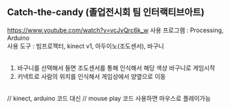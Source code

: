 ## Catch-the-candy (졸업전시회 팀 인터랙티브아트)
https://www.youtube.com/watch?v=vcJvQrc6k_w
사용 프로그램 : Processing, Arduino <br>
사용 도구 : 빔프로젝터, kinect v1, 아두이노(조도센서), 바구니 <br>
<br>
1. 바구니를 선택해서 들면 조도센서를 통해 인식해서 해당 색상 바구니로 게임시작
2. 키넥트로 사람의 위치를 인식해서 게임상에서 양옆으로 이동 
<br>
// kinect, arduino 코드 대신 // mouse play 코드 사용하면 마우스로 플레이가능
